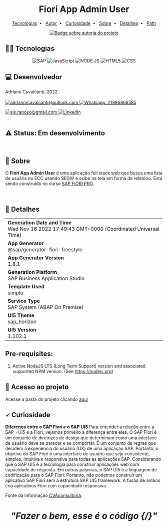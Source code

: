 <h1 align="center"> Fiori App Admin User </h1>

<p align="center">
    <a title="Tecnologias" href="#-tecnologias">Tecnologias</a>&nbsp;&nbsp;•&nbsp;&nbsp;	
    <a title="Autor"       href="#-desenvolvedor">Autor</a>&nbsp;&nbsp;•&nbsp;&nbsp;	
    <a title="Curiosidade" href="#-curiosidade">Curiosidade</a>&nbsp;&nbsp;•&nbsp;&nbsp;
    <a title="Sobre"       href="#-sobre">Sobre</a>&nbsp;&nbsp;•&nbsp;&nbsp;
    <a title="Detalhes"    href="#-detalhes">Detalhes</a>&nbsp;&nbsp;•&nbsp;&nbsp;
    <a title="Path"        href="#-acesso-ao-projeto">Path</a>
   
</p>

<div align="center">
    <!--<img alt="Badge sobre tamanho do projeto" title="REPO SIZE - 21200KB" src="https://img.shields.io/badge/REPO%20SIZE-2%2C65MB-blue"/>&nbsp;-->
   <!-- <img alt="Badge sobre tecnologias do projeto" title="TECNOLOGIAS - 4" src="https://img.shields.io/badge/TECNOLOGIAS-4-blue"/>&nbsp;-->
    <a href="https://github.com/AdrianoRaposoCavalcanti" target="_blank">
        <img alt="Badge sobre autoria do projeto" title="AUTOR - ADRIANO CAVALCANTI" src="https://img.shields.io/badge/AUTOR-ADRIANO%20CAVALCANTI-brightgreen"/>
    </a>
  <!--
	<a href="https://daniellubke.com.br" target="_blank">
       <img alt="Curso ministrado por Daniel Lubke" title="SAP FIORI PRO" src="https://img.shields.io/badge/CURSO-SAP%20FIORI%20PRO-red"/>
     <a> 
  --> 
</div>
	  
<!--<div align="center">
    <a href="https://daniellubke.com.br" target="_blank">
       <img alt="Curso ministrado por Daniel Lubke" title="SAP FIORI PRO" src="https://img.shields.io/badge/CURSO-SAP%20FIORI%20PRO-red"/>
     <a>   
</div>-->


## 👨‍💻 Tecnologias 
<div align="center">        
  <img alt="SAP" src="https://img.shields.io/badge/SAP-0FAAFF?style=for-the-badge&logo=sap&logoColor=white"/>  
  <img alt="JavaScript" src="https://img.shields.io/badge/JavaScript-F7DF1E?style=for-the-badge&logo=javascript&logoColor=black"/> 
  <img alt="NODE.JS" src="https://img.shields.io/badge/Node.js-43853D?style=for-the-badge&logo=node.js&logoColor=white"/>   
  <img alt="HTML5" src="https://img.shields.io/badge/HTML5-E34F26?style=for-the-badge&logo=html5&logoColor=white"/> 
  <img alt="CSS" src="https://img.shields.io/badge/CSS3-1572B6?style=for-the-badge&logo=css3&logoColor=white"/>
    
</div>    
        
        
## 💻 Desenvolvedor
Adriano Cavalcanti, 2022
<br/>
<br/>
<a href = "mailto:adrianorcavalcanti@outlook.com" target="_blank">
      <img title="adrianorcavalcanti@outlook.com" src="https://img.shields.io/badge/Microsoft_Outlook-0078D4?style=for-the-badge&logo=microsoft-outlook&logoColor=white">
</a>
<a href = "https://api.whatsapp.com/send?phone=21996869585" target="_blank">
      <img title="Whatsapp: 21996869585 " src="https://img.shields.io/badge/WhatsApp-25D366?style=for-the-badge&logo=whatsapp&logoColor=white">
</a>      
        
        
<a href = "mailto:sis.raposo@gmail.com" target="_blank">
      <img title="sis.raposo@gmail.com" src="https://img.shields.io/badge/Gmail-D14836?style=for-the-badge&logo=gmail&logoColor=white">
</a>        
<a href = "https://www.linkedin.com/in/adriano-cavalcanti-8b3aa0103/" target="_blank">
<img title="LinkedIn" alt="LinkedIn" src="https://img.shields.io/badge/LinkedIn-0077B5?style=for-the-badge&logo=linkedin&logoColor=white"/>
</a>

<br/>
 

<br/>
 
## ⚠️ Status: Em desenvolvimento         
       
<br/>

## 🏴󠁳󠁯󠁢󠁲󠁿 Sobre     

O **Fiori App Admin User** é uma aplicação full stack web que busca uma lista de usuáris no ECC usando SEGW  e exibe na tela em forma de relatório. Está sendo construído no curso [SAP FIORI PRO](https://daniellubke.com "Site do curso SAP FIORI PRO").
        
<br/>        
        
## 📰 Detalhes
|               |
| ------------- |
|**Generation Date and Time**<br>Wed Nov 16 2022 17:49:43 GMT+0000 (Coordinated Universal Time)|
|**App Generator**<br>@sap/generator-fiori-freestyle|
|**App Generator Version**<br>1.8.1|
|**Generation Platform**<br>SAP Business Application Studio|
|**Template Used**<br>simple|
|**Service Type**<br>SAP System (ABAP On Premise)|
|**UI5 Theme**<br>sap_horizon|
|**UI5 Version**<br>1.102.1|


## Pre-requisites:

1. Active NodeJS LTS (Long Term Support) version and associated supported NPM version.  (See https://nodejs.org)

## 📂 Acesso ao projeto 

Acesse a pasta do projeto clicando  [aqui](https://github.com/AdrianoRaposoCavalcanti/fiori_app_admin/webapp/ "GitHub") 

## 🗸 Curiosidade 

**Diferença entre o SAP Fiori e o SAP UI5**
Para entender a relação entre a SAP 🗸UI5 e a Fiori, vejamos primeiro a diferença entre eles.
O SAP Fiori é um conjunto de diretrizes de design que determinam como uma interface de usuário deve se parecer e se comportar. É um conjunto de regras que decidem a experiência do usuário (UX) de uma aplicação SAP. Portanto, o objetivo do SAP Fiori é uma interface de usuário que seja consistente, simples, intuitiva e responsiva para todas as aplicações SAP.
Considerando que o SAP UI5 é a tecnologia para construir aplicações web com capacidade de resposta. Em outras palavras, o SAP UI5 é a linguagem de codificação para o SAP Fiori. Portanto, não podemos construir um aplicativo SAP Fiori sem a estrutura SAP UI5 framework. A fusão de ambos cria aplicativos Fiori com capacidade responsiva.        
        
Fonte da informação [CVAconsultoria](https://cvaconsultoria.com.br/diferenca-entre-o-sap-ui5-e-o-sap-fiori/ "Site da CVAconsultoria" ).        

<i><h1 align="center">"Fazer o bem, esse é o código {/}" </h4></i>
 

 

